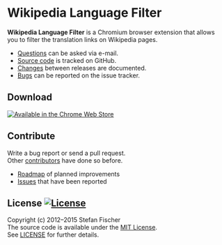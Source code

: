 # Wikipedia Language Filter

**Wikipedia Language Filter** is a Chromium browser extension that allows you to filter the translation
links on Wikipedia pages.

* [Questions](mailto:sfischer13@ymail.com) can be asked via e-mail.
* [Source code](http://github.com/sfischer13/chromium-wiki-languages) is tracked on GitHub.
* [Changes](CHANGELOG.md) between releases are documented.
* [Bugs](https://github.com/sfischer13/chromium-wiki-languages/issues) can be reported on the issue tracker.

## Download

[![Available in the Chrome Web Store](https://developer.chrome.com/webstore/images/ChromeWebStore_Badge_v2_206x58.png)](https://chrome.google.com/webstore/detail/wikipedia-language-filter/ibgceajjjioihilfcdppneoljcaofokk)

## Contribute

Write a bug report or send a pull request.  
Other [contributors](https://github.com/sfischer13/chromium-wiki-languages/graphs/contributors) have done so before.

* [Roadmap](TODO.md) of planned improvements
* [Issues](https://github.com/sfischer13/chromium-wiki-languages/issues) that have been reported

## License [![License](https://img.shields.io/github/license/sfischer13/chromium-wiki-languages.svg)](LICENSE)

Copyright (c) 2012–2015 Stefan Fischer  
The source code is available under the [MIT License](http://www.opensource.org/licenses/mit-license.php).  
See [LICENSE](LICENSE) for further details.
